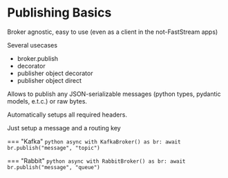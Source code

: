# Publishing Basics

Broker agnostic, easy to use (even as a client in the not-FastStream apps)

Several usecases

* broker.publish
* decorator
* publisher object decorator
* publisher object direct

Allows to publish any JSON-serializable messages (python types, pydantic models, e.t.c.) or raw bytes.

Automatically setups all required headers.

Just setup a message and a routing key

=== "Kafka"
    ```python
    async with KafkaBroker() as br:
        await br.publish("message", "topic")
    ```

=== "Rabbit"
    ```python
    async with RabbitBroker() as br:
        await br.publish("message", "queue")
    ```